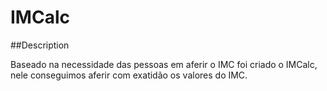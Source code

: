 #  IMCalc
##Description

Baseado na necessidade das pessoas em aferir o IMC foi criado o IMCalc, nele conseguimos aferir com exatidão os valores do IMC.
